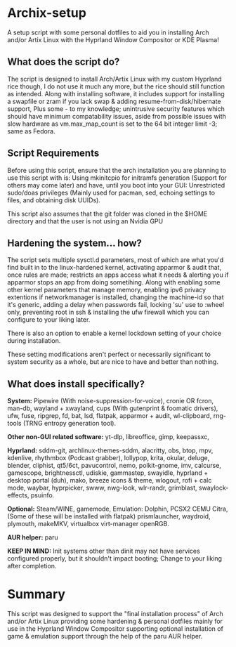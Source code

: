 # Archix-setup

A setup script with some personal dotfiles to aid you in installing Arch and/or Artix Linux with the Hyprland Window Compositor or KDE Plasma!

## What does the script do?

The script is designed to install Arch/Artix Linux with my custom Hyprland rice though, I do not use it much any more, but the rice should still function as intended.
Along with installing software, it includes support for installing a swapfile or zram if you lack swap & adding resume-from-disk/hibernate support, Plus some - to my knowledge; unintrusive security features which should have minimum compatability issues, aside from possible issues with slow hardware as vm.max_map_count is set to the 64 bit integer limit -3; same as Fedora.

## Script Requirements
Before using this script, ensure that the arch installation you are planning to use this script with is: Using mkinitcpio for initramfs generation (Support for others may come later) and have, until you boot into your GUI: Unrestricted sudo/doas privileges (Mainly used for pacman, sed, echoing settings to files, and obtaining disk UUIDs).

This script also assumes that the git folder was cloned in the $HOME directory and that the user is not using an Nvidia GPU

## Hardening the system... how?

The script sets multiple sysctl.d parameters, most of which are what you'd find built in to the linux-hardened kernel, activating apparmor & audit that, once rules are made; restricts an apps access what it needs & alerting you if apparmor stops an app from doing sometihing. Along with enabling some other kernel parameters that manage memory, enabling ipv6 privacy extentions if networkmanager is installed, changing the machine-id so that it's generic, adding a delay when passwords fail, locking 'su' use to :wheel only, preventing root in ssh & installing the ufw firewall which you can configure to your liking later.

There is also an option to enable a kernel lockdown setting of your choice during installation.

These setting modifications aren't perfect or necessarily significant to system security as a whole, but are nice to have and better than nothing.


## What does install specifically?

__System:__
Pipewire (With noise-suppression-for-voice),
cronie OR fcron,
man-db,
wayland + xwayland,
cups (With gutenprint & foomatic drivers),
ufw,
fuse,
ripgrep,
fd,
bat,
lsd,
flatpak,
apparmor + audit,
wl-clipboard,
rng-tools (TRNG entropy generation tool).

__Other non-GUI related software:__
yt-dlp,
libreoffice,
gimp,
keepassxc,

__Hyprland:__
sddm-git,
archlinux-themes-sddm,
alacritty,
obs,
btop,
mpv,
kdenlive,
rhythmbox (Podcast grabber),
lollypop,
krita,
okular,
deluge,
blender,
cliphist,
qt5/6ct,
pavucontrol,
nemo,
polkit-gnome,
imv,
calcurse,
gamescope,
brightnessctl,
udiskie,
gammastep,
swayidle,
hyprland + desktop portal (duh),
mako,
breeze icons & theme,
wlogout,
rofi + calc mode,
waybar,
hyprpicker,
swww,
nwg-look,
wlr-randr,
grimblast,
swaylock-effects,
psuinfo.

__Optional:__
Steam/WINE,
gamemode,
Emulation:
    Dolphin,
    PCSX2
    CEMU
    Citra,
    (Some of these will be installed with flatpak)
prismlauncher,
waydroid, 
plymouth,
makeMKV,
virtualbox
virt-manager
openRGB.

__AUR helper:__
paru

__KEEP IN MIND:__
Init systems other than dinit may not have services configured properly, but it shouldn't impact booting; Change to your liking after completion.

# Summary

This script was designed to support the "final installation process" of Arch and/or Artix Linux providing some hardening & personal dotfiles mainly for use in the Hyprland Window Compositor supporting optional installation of game & emulation support through the help of the paru AUR helper. 
